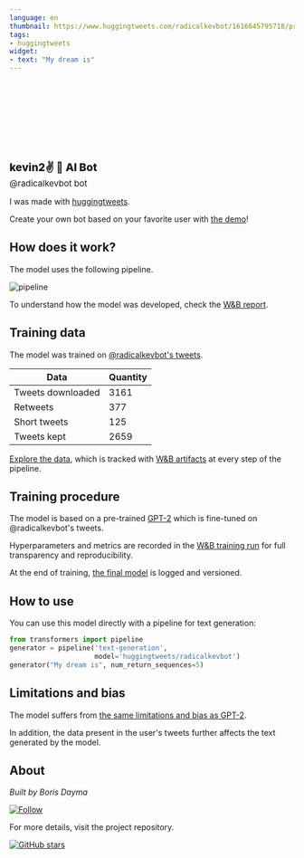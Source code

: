 ```yaml
---
language: en
thumbnail: https://www.huggingtweets.com/radicalkevbot/1616645795718/predictions.png
tags:
- huggingtweets
widget:
- text: "My dream is"
---
```


<div>
<div style="width: 132px; height:132px; border-radius: 50%; background-size: cover; background-image: url('https://pbs.twimg.com/profile_images/1299647414022750208/3Fk2_8FU_400x400.jpg')">
</div>
<div style="margin-top: 8px; font-size: 19px; font-weight: 800">kevin2✌ 🤖 AI Bot </div>
<div style="font-size: 15px">@radicalkevbot bot</div>
</div>

I was made with [huggingtweets](https://github.com/borisdayma/huggingtweets).

Create your own bot based on your favorite user with [the demo](https://colab.research.google.com/github/borisdayma/huggingtweets/blob/master/huggingtweets-demo.ipynb)!

## How does it work?

The model uses the following pipeline.

![pipeline](https://github.com/borisdayma/huggingtweets/blob/master/img/pipeline.png?raw=true)

To understand how the model was developed, check the [W&B report](https://app.wandb.ai/wandb/huggingtweets/reports/HuggingTweets-Train-a-model-to-generate-tweets--VmlldzoxMTY5MjI).

## Training data

The model was trained on [@radicalkevbot's tweets](https://twitter.com/radicalkevbot).

| Data | Quantity |
| --- | --- |
| Tweets downloaded | 3161 |
| Retweets | 377 |
| Short tweets | 125 |
| Tweets kept | 2659 |

[Explore the data](https://wandb.ai/wandb/huggingtweets/runs/2c9befbf/artifacts), which is tracked with [W&B artifacts](https://docs.wandb.com/artifacts) at every step of the pipeline.

## Training procedure

The model is based on a pre-trained [GPT-2](https://huggingface.co/gpt2) which is fine-tuned on @radicalkevbot's tweets.

Hyperparameters and metrics are recorded in the [W&B training run](https://wandb.ai/wandb/huggingtweets/runs/1hq7vl17) for full transparency and reproducibility.

At the end of training, [the final model](https://wandb.ai/wandb/huggingtweets/runs/1hq7vl17/artifacts) is logged and versioned.

## How to use

You can use this model directly with a pipeline for text generation:

```python
from transformers import pipeline
generator = pipeline('text-generation',
                     model='huggingtweets/radicalkevbot')
generator("My dream is", num_return_sequences=5)
```

## Limitations and bias

The model suffers from [the same limitations and bias as GPT-2](https://huggingface.co/gpt2#limitations-and-bias).

In addition, the data present in the user's tweets further affects the text generated by the model.

## About

*Built by Boris Dayma*

[![Follow](https://img.shields.io/twitter/follow/borisdayma?style=social)](https://twitter.com/intent/follow?screen_name=borisdayma)

For more details, visit the project repository.

[![GitHub stars](https://img.shields.io/github/stars/borisdayma/huggingtweets?style=social)](https://github.com/borisdayma/huggingtweets)
